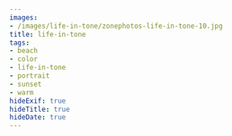 ```yaml
---
images:
- /images/life-in-tone/zonephotos-life-in-tone-10.jpg
title: life-in-tone
tags:
- beach
- color
- life-in-tone
- portrait
- sunset
- warm
hideExif: true
hideTitle: true
hideDate: true
---
```

